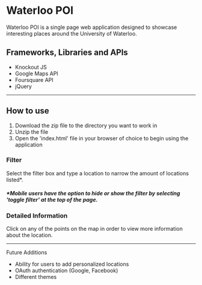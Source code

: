 # Waterloo POI
Waterloo POI is a single page web application designed to showcase interesting places around the University of Waterloo.

## Frameworks, Libraries and APIs
- Knockout JS
- Google Maps API
- Foursquare API
- jQuery

---
##   How to use

1. Download the zip file to the directory you want to work in
2. Unzip the file
3. Open the 'index.html' file in your browser of choice to begin using the application

###  Filter
Select the filter box and type a location to narrow the amount of locations listed*.

##### *Mobile users have the option to hide or show the filter by selecting 'toggle filter' at the top of the page.

###  Detailed Information
Click on any of the points on the map in order to view more information about the location.

____

Future Additions
- Ability for users to add personalized locations
- OAuth authentication (Google, Facebook)
- Different themes